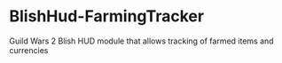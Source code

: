 # BlishHud-FarmingTracker
Guild Wars 2 Blish HUD module that allows tracking of farmed items and currencies

